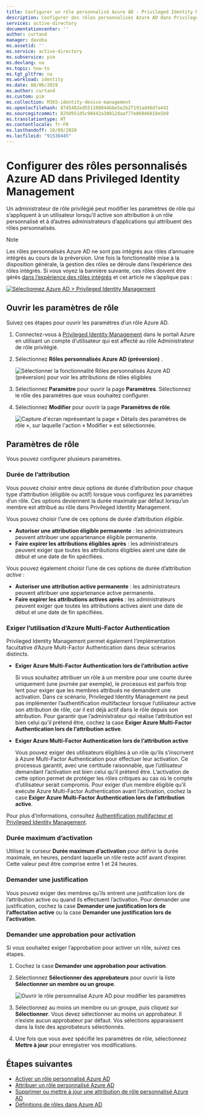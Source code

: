 ```yaml
---
title: Configurer un rôle personnalisé Azure AD - Privileged Identity Management (PIM)
description: Configurer des rôles personnalisés Azure AD dans Privileged Identity Management (PIM)
services: active-directory
documentationcenter: ''
author: curtand
manager: daveba
ms.assetid: ''
ms.service: active-directory
ms.subservice: pim
ms.devlang: na
ms.topic: how-to
ms.tgt_pltfrm: na
ms.workload: identity
ms.date: 08/06/2019
ms.author: curtand
ms.custom: pim
ms.collection: M365-identity-device-management
ms.openlocfilehash: 8745482ed551108044bbe5e2b2f191ad46d7a441
ms.sourcegitcommit: 829d951d5c90442a38012daaf77e86046018e5b9
ms.translationtype: HT
ms.contentlocale: fr-FR
ms.lasthandoff: 10/09/2020
ms.locfileid: "91538445"
---
```

# <a name="configure-azure-ad-custom-roles-in-privileged-identity-management"></a>Configurer des rôles personnalisés Azure AD dans Privileged Identity Management

Un administrateur de rôle privilégié peut modifier les paramètres de rôle qui s’appliquent à un utilisateur lorsqu’il active son attribution à un rôle personnalisé et à d’autres administrateurs d’applications qui attribuent des rôles personnalisés.

> [!NOTE]
> Les rôles personnalisés Azure AD ne sont pas intégrés aux rôles d’annuaire intégrés au cours de la préversion. Une fois la fonctionnalité mise à la disposition générale, la gestion des rôles se déroule dans l’expérience des rôles intégrés. Si vous voyez la bannière suivante, ces rôles doivent être gérés [dans l’expérience des rôles intégrés](pim-how-to-activate-role.md) et cet article ne s’applique pas :
>
> [![Sélectionnez Azure AD > Privileged Identity Management](media/pim-how-to-add-role-to-user/pim-new-version.png)](media/pim-how-to-add-role-to-user/pim-new-version.png#lightbox)

## <a name="open-role-settings"></a>Ouvrir les paramètres de rôle

Suivez ces étapes pour ouvrir les paramètres d’un rôle Azure AD.

1. Connectez-vous à [Privileged Identity Management](https://portal.azure.com/?Microsoft_AAD_IAM_enableCustomRoleManagement=true&Microsoft_AAD_IAM_enableCustomRoleAssignment=true&feature.rbacv2roles=true&feature.rbacv2=true&Microsoft_AAD_RegisteredApps=demo#blade/Microsoft_Azure_PIMCommon/CommonMenuBlade/quickStart) dans le portail Azure en utilisant un compte d’utilisateur qui est affecté au rôle Administrateur de rôle privilégié.
1. Sélectionnez **Rôles personnalisés Azure AD (préversion)** .

    ![Sélectionner la fonctionnalité Rôles personnalisés Azure AD (préversion) pour voir les attributions de rôles éligibles](./media/azure-ad-custom-roles-configure/settings-list.png)

1. Sélectionnez **Paramètre** pour ouvrir la page **Paramètres**. Sélectionnez le rôle des paramètres que vous souhaitez configurer.
1. Sélectionnez **Modifier** pour ouvrir la page **Paramètres de rôle**.

    ![Capture d'écran représentant la page « Détails des paramètres de rôle », sur laquelle l'action « Modifier » est sélectionnée.](./media/azure-ad-custom-roles-configure/edit-settings.png)

## <a name="role-settings"></a>Paramètres de rôle

Vous pouvez configurer plusieurs paramètres.

### <a name="assignment-duration"></a>Durée de l’attribution

Vous pouvez choisir entre deux options de durée d’attribution pour chaque type d’attribution (éligible ou actif) lorsque vous configurez les paramètres d’un rôle. Ces options deviennent la durée maximale par défaut lorsqu’un membre est attribué au rôle dans Privileged Identity Management.

Vous pouvez choisir l’une de ces options de durée d’attribution *éligible*.

- **Autoriser une attribution éligible permanente** : les administrateurs peuvent attribuer une appartenance éligible permanente.
- **Faire expirer les attributions éligibles après** : les administrateurs peuvent exiger que toutes les attributions éligibles aient une date de début et une date de fin spécifiées.

Vous pouvez également choisir l’une de ces options de durée d’attribution *active* :

- **Autoriser une attribution active permanente** : les administrateurs peuvent attribuer une appartenance active permanente.
- **Faire expirer les attributions actives après** : les administrateurs peuvent exiger que toutes les attributions actives aient une date de début et une date de fin spécifiées.

### <a name="require-azure-multi-factor-authentication"></a>Exiger l’utilisation d’Azure Multi-Factor Authentication

Privileged Identity Management permet également l’implémentation facultative d’Azure Multi-Factor Authentication dans deux scénarios distincts.

- **Exiger Azure Multi-Factor Authentication lors de l’attribution active**

  Si vous souhaitez attribuer un rôle à un membre pour une courte durée uniquement (une journée par exemple), le processus est parfois trop lent pour exiger que les membres attribués ne demandent une activation. Dans ce scénario, Privileged Identity Management ne peut pas implémenter l’authentification multifacteur lorsque l’utilisateur active son attribution de rôle, car il est déjà actif dans le rôle depuis son attribution. Pour garantir que l’administrateur qui réalise l’attribution est bien celui qu’il prétend être, cochez la case **Exiger Azure Multi-Factor Authentication lors de l’attribution active**.

- **Exiger Azure Multi-Factor Authentication lors de l’attribution active**

  Vous pouvez exiger des utilisateurs éligibles à un rôle qu’ils s’inscrivent à Azure Multi-Factor Authentication pour effectuer leur activation. Ce processus garantit, avec une certitude raisonnable, que l’utilisateur demandant l’activation est bien celui qu’il prétend être. L’activation de cette option permet de protéger les rôles critiques au cas où le compte d’utilisateur serait compromis. Pour exiger d’un membre éligible qu’il exécute Azure Multi-Factor Authentication avant l’activation, cochez la case **Exiger Azure Multi-Factor Authentication lors de l’attribution active**.

Pour plus d’informations, consultez [Authentification multifacteur et Privileged Identity Management](pim-how-to-require-mfa.md).

### <a name="activation-maximum-duration"></a>Durée maximum d’activation

Utilisez le curseur **Durée maximum d’activation** pour définir la durée maximale, en heures, pendant laquelle un rôle reste actif avant d’expirer. Cette valeur peut être comprise entre 1 et 24 heures.

### <a name="require-justification"></a>Demander une justification

Vous pouvez exiger des membres qu’ils entrent une justification lors de l’attribution active ou quand ils effectuent l’activation. Pour demander une justification, cochez la case **Demander une justification lors de l’affectation active** ou la case **Demander une justification lors de l’activation**.

### <a name="require-approval-to-activate"></a>Demander une approbation pour activation

Si vous souhaitez exiger l’approbation pour activer un rôle, suivez ces étapes.

1. Cochez la case **Demander une approbation pour activation**.
1. Sélectionnez **Sélectionner des approbateurs** pour ouvrir la liste **Sélectionner un membre ou un groupe**.

    ![Ouvrir le rôle personnalisé Azure AD pour modifier les paramètres](./media/azure-ad-custom-roles-configure/select-approvers.png)

1. Sélectionnez au moins un membre ou un groupe, puis cliquez sur **Sélectionner**. Vous devez sélectionner au moins un approbateur. Il n’existe aucun approbateur par défaut. Vos sélections apparaissent dans la liste des approbateurs sélectionnés.
1. Une fois que vous avez spécifié les paramètres de rôle, sélectionnez **Mettre à jour** pour enregistrer vos modifications.

## <a name="next-steps"></a>Étapes suivantes

- [Activer un rôle personnalisé Azure AD](azure-ad-custom-roles-activate.md)
- [Attribuer un rôle personnalisé Azure AD](azure-ad-custom-roles-assign.md)
- [Supprimer ou mettre à jour une attribution de rôle personnalisé Azure AD](azure-ad-custom-roles-update-remove.md)
- [Définitions de rôles dans Azure AD](../users-groups-roles/directory-assign-admin-roles.md)
